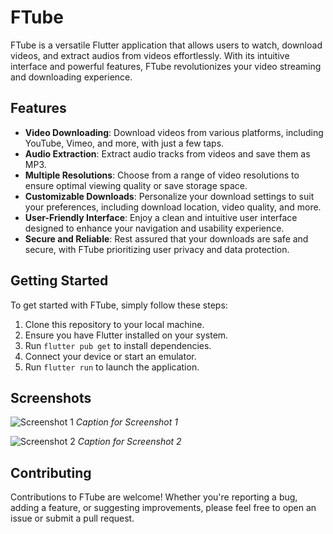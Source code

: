 # FTube

FTube is a versatile Flutter application that allows users to watch, download videos, and extract audios from videos effortlessly. With its intuitive interface and powerful features, FTube revolutionizes your video streaming and downloading experience.

## Features

- **Video Downloading**: Download videos from various platforms, including YouTube, Vimeo, and more, with just a few taps.
- **Audio Extraction**: Extract audio tracks from videos and save them as MP3.
- **Multiple Resolutions**: Choose from a range of video resolutions to ensure optimal viewing quality or save storage space.
- **Customizable Downloads**: Personalize your download settings to suit your preferences, including download location, video quality, and more.
- **User-Friendly Interface**: Enjoy a clean and intuitive user interface designed to enhance your navigation and usability experience.
- **Secure and Reliable**: Rest assured that your downloads are safe and secure, with FTube prioritizing user privacy and data protection.

## Getting Started

To get started with FTube, simply follow these steps:

1. Clone this repository to your local machine.
2. Ensure you have Flutter installed on your system.
3. Run `flutter pub get` to install dependencies.
4. Connect your device or start an emulator.
5. Run `flutter run` to launch the application.

## Screenshots

![Screenshot 1](<img src="https://github.com/sb-dor/FTube/blob/dev/assets/github_images/Screenshot_20240317_114456.png" alt="Image Description" style="width:480px;height:850px;">)
*Caption for Screenshot 1*

![Screenshot 2](https://github.com/sb-dor/FTube/blob/dev/assets/github_images/Screenshot_20240317_114848.png)
*Caption for Screenshot 2*

## Contributing

Contributions to FTube are welcome! Whether you're reporting a bug, adding a feature, or suggesting improvements, please feel free to open an issue or submit a pull request.